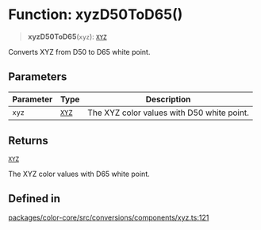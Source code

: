 # Function: xyzD50ToD65()

> **xyzD50ToD65**(`xyz`): [`XYZ`](../interfaces/XYZ.md)

Converts XYZ from D50 to D65 white point.

## Parameters

| Parameter | Type | Description |
| ------ | ------ | ------ |
| `xyz` | [`XYZ`](../interfaces/XYZ.md) | The XYZ color values with D50 white point. |

## Returns

[`XYZ`](../interfaces/XYZ.md)

The XYZ color values with D65 white point.

## Defined in

[packages/color-core/src/conversions/components/xyz.ts:121](https://github.com/iamlite/color-core-mono-test/blob/d94d70fcd3b8bc32b54a8388048088ead1ff133f/packages/color-core/src/conversions/components/xyz.ts#L121)
